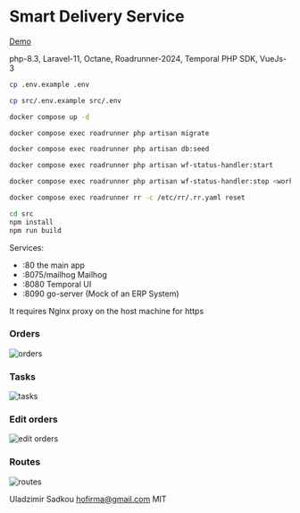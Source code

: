 # Smart Delivery Service

[Demo](https://delivery.cloud-workflow.com)

php-8.3, Laravel-11, Octane, Roadrunner-2024, Temporal PHP SDK, VueJs-3

```sh
cp .env.example .env

cp src/.env.example src/.env

docker compose up -d

docker compose exec roadrunner php artisan migrate

docker compose exec roadrunner php artisan db:seed

docker compose exec roadrunner php artisan wf-status-handler:start

docker compose exec roadrunner php artisan wf-status-handler:stop <workflow_id>

docker compose exec roadrunner rr -c /etc/rr/.rr.yaml reset

cd src 
npm install
npm run build
```
Services:
- :80 the main app
- :8075/mailhog Mailhog
- :8080 Temporal UI
- :8090 go-server (Mock of an ERP System)

It requires Nginx proxy on the host machine for https

### Orders
![orders](https://drive.google.com/uc?id=1ne4dWNmYl61FYtOHXWiXIuQRGeaFGnam)
### Tasks
![tasks](https://drive.google.com/uc?id=1G82NcATV2v7x7CkhpAudWLYZyBytBRlh)
### Edit orders
![edit orders](https://drive.google.com/uc?id=13p-dkxYoKdHqmYZjewQkFSQTvv4UJC04)
### Routes
![routes](https://drive.google.com/uc?id=16cbE-RQyaELB9R_RPZvN4N1NBVVnh0as)

Uladzimir Sadkou hofirma@gmail.com MIT
